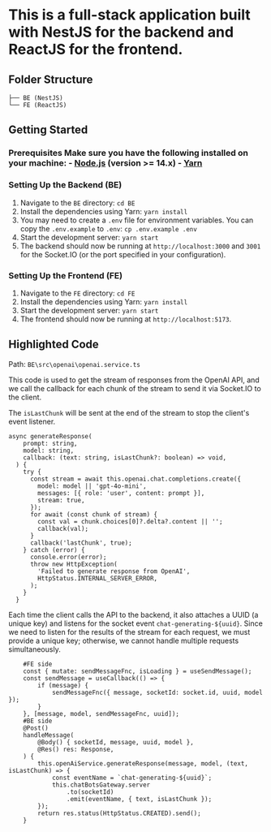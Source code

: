 # This is a full-stack application built with NestJS for the backend and ReactJS for the frontend. 
## Folder Structure
``` . 
├── BE (NestJS) 
└── FE (ReactJS) 
```
## Getting Started 
### Prerequisites Make sure you have the following installed on your machine: - [Node.js](https://nodejs.org/) (version >= 14.x) - [Yarn](https://yarnpkg.com/getting-started/install) 
### Setting Up the Backend (BE) 
1. Navigate to the `BE` directory: ```cd BE ```
2. Install the dependencies using Yarn: ```yarn install ``` 
3. You may need to create a `.env` file for environment variables. You can copy the `.env.example` to `.env`: ```cp .env.example .env ``` 
4. Start the development server: ```yarn start ``` 
5. The backend should now be running at `http://localhost:3000` and `3001` for the Socket.IO (or the port specified in your configuration). 
### Setting Up the Frontend (FE) 
1. Navigate to the `FE` directory: ```cd FE ``` 
2. Install the dependencies using Yarn: ```yarn install ``` 
3. Start the development server: ```yarn start ``` 
4. The frontend should now be running at `http://localhost:5173`. 

## Highlighted Code
Path: ```BE\src\openai\openai.service.ts```

This code is used to get the stream of responses from the OpenAI API, and we call the callback for each chunk of the stream to send it via Socket.IO to the client.

The ```isLastChunk``` will be sent at the end of the stream to stop the client's event listener.
``` . 
async generateResponse(
    prompt: string,
    model: string,
    callback: (text: string, isLastChunk?: boolean) => void,
  ) {
    try {
      const stream = await this.openai.chat.completions.create({
        model: model || 'gpt-4o-mini',
        messages: [{ role: 'user', content: prompt }],
        stream: true,
      });
      for await (const chunk of stream) {
        const val = chunk.choices[0]?.delta?.content || '';
        callback(val);
      }
      callback('lastChunk', true);
    } catch (error) {
      console.error(error);
      throw new HttpException(
        'Failed to generate response from OpenAI',
        HttpStatus.INTERNAL_SERVER_ERROR,
      );
    }
  }
```

Each time the client calls the API to the backend, it also attaches a UUID (a unique key) and listens for the socket event ```chat-generating-${uuid}```. Since we need to listen for the results of the stream for each request, we must provide a unique key; otherwise, we cannot handle multiple requests simultaneously.
```
    #FE side
    const { mutate: sendMessageFnc, isLoading } = useSendMessage();
    const sendMessage = useCallback(() => {
        if (message) {
            sendMessageFnc({ message, socketId: socket.id, uuid, model });
        }
    }, [message, model, sendMessageFnc, uuid]);
    #BE side  
    @Post()
    handleMessage(
        @Body() { socketId, message, uuid, model },
        @Res() res: Response,
    ) {
        this.openAiService.generateResponse(message, model, (text, isLastChunk) => {
            const eventName = `chat-generating-${uuid}`;
            this.chatBotsGateway.server
                .to(socketId)
                .emit(eventName, { text, isLastChunk });
        });
        return res.status(HttpStatus.CREATED).send();
    }
```

